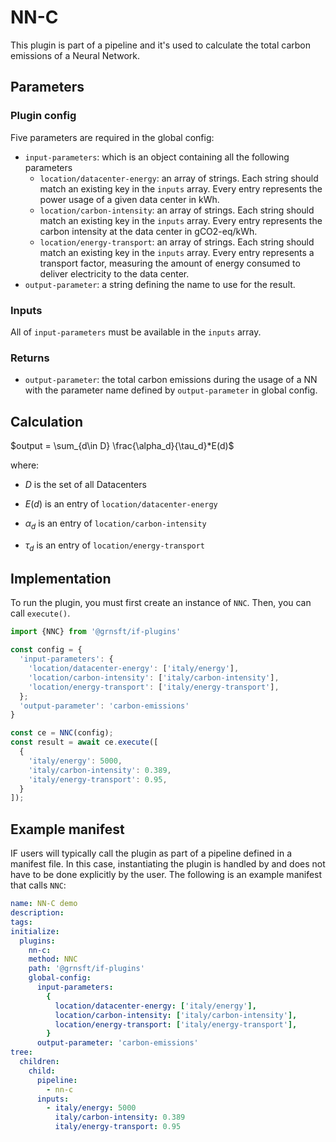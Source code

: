 # NN-C

This plugin is part of a pipeline and it's used to calculate the total
carbon emissions of a Neural Network.

## Parameters

### Plugin config

Five parameters are required in the global config:

- `input-parameters`: which is an object containing all the following parameters
  - `location/datacenter-energy`: an array of strings. Each string should match
    an existing key in the `inputs` array.
    Every entry represents the power usage of a given data center in kWh.
  - `location/carbon-intensity`: an array of strings. Each string should match
    an existing key in the `inputs` array.
    Every entry represents the carbon intensity at the data center
    in gCO2-eq/kWh.
  - `location/energy-transport`: an array of strings. Each string should match
    an existing key in the `inputs` array.
    Every entry represents a transport factor, measuring the amount of energy
    consumed to deliver electricity to the data center.
- `output-parameter`: a string defining the name to use for the result.

### Inputs

All of `input-parameters` must be available in the `inputs` array.

### Returns

- `output-parameter`: the total carbon emissions during the usage of a NN with
  the parameter name defined by `output-parameter` in global config.

## Calculation

$output = \sum_{d\in D} \frac{\alpha_d}{\tau_d}*E(d)$

where:
- $D$ is the set of all Datacenters
- $E(d)$ is an entry of `location/datacenter-energy`

- $\alpha_d$ is an entry of `location/carbon-intensity`

- $\tau_d$ is an entry of `location/energy-transport`

## Implementation

To run the plugin, you must first create an instance of `NNC`.
Then, you can call `execute()`.

```ts
import {NNC} from '@grnsft/if-plugins'

const config = {
  'input-parameters': {
    'location/datacenter-energy': ['italy/energy'],
    'location/carbon-intensity': ['italy/carbon-intensity'],
    'location/energy-transport': ['italy/energy-transport'],
  };
  'output-parameter': 'carbon-emissions'
}

const ce = NNC(config);
const result = await ce.execute([
  {
    'italy/energy': 5000,
    'italy/carbon-intensity': 0.389,
    'italy/energy-transport': 0.95,
  }
]);
```

## Example manifest

IF users will typically call the plugin as part of a pipeline
defined in a manifest file.
In this case, instantiating the plugin is handled by and does not have to be done
explicitly by the user. The following is an example manifest that calls `NNC`:

```yml
name: NN-C demo
description:
tags:
initialize:
  plugins:
    nn-c:
    method: NNC
    path: '@grnsft/if-plugins'
    global-config:
      input-parameters:
        {
          location/datacenter-energy: ['italy/energy'],
          location/carbon-intensity: ['italy/carbon-intensity'],
          location/energy-transport: ['italy/energy-transport'],
        }
      output-parameter: 'carbon-emissions'
tree:
  children:
    child:
      pipeline:
        - nn-c
      inputs:
        - italy/energy: 5000
          italy/carbon-intensity: 0.389
          italy/energy-transport: 0.95
```
